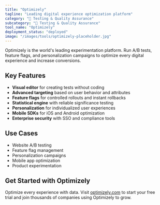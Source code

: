 ```yaml
---
title: "Optimizely"
tagline: "Leading digital experience optimization platform"
category: "🧪 Testing & Quality Assurance"
subcategory: "🧪 Testing & Quality Assurance"
tool_name: "Optimizely"
deployment_status: "deployed"
image: "/images/tools/optimizely-placeholder.jpg"
---
```

Optimizely is the world's leading experimentation platform. Run A/B tests, feature flags, and personalization campaigns to optimize every digital experience and increase conversions.

## Key Features

- **Visual editor** for creating tests without coding
- **Advanced targeting** based on user behavior and attributes
- **Feature flags** for controlled rollouts and instant rollbacks
- **Statistical engine** with reliable significance testing
- **Personalization** for individualized user experiences
- **Mobile SDKs** for iOS and Android optimization
- **Enterprise security** with SSO and compliance tools

## Use Cases

- Website A/B testing
- Feature flag management
- Personalization campaigns
- Mobile app optimization
- Product experimentation

## Get Started with Optimizely

Optimize every experience with data. Visit [optimizely.com](https://www.optimizely.com) to start your free trial and join thousands of companies using Optimizely to grow.
